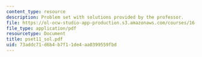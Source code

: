 ```yaml
---
content_type: resource
description: Problem set with solutions provided by the professor.
file: https://ol-ocw-studio-app-production.s3.amazonaws.com/courses/16-01-unified-engineering-i-ii-iii-iv-fall-2005-spring-2006/73addc71d6b4b7f11de4aa0399559fbd_pset11_sol.pdf
file_type: application/pdf
resourcetype: Document
title: pset11_sol.pdf
uid: 73addc71-d6b4-b7f1-1de4-aa0399559fbd
---
```

